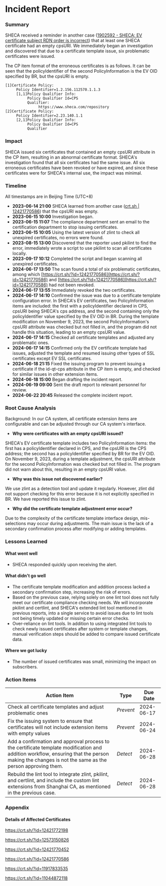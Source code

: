 # Incident Report

### Summary

SHECA received a reminder in another case ([1902592 - SHECA: EV certificate subject RDN order is incorrect](https://bugzilla.mozilla.org/show_bug.cgi?id=1902592)) that at least one SHECA certificate had an empty cpsURI. We immediately began an investigation and discovered that due to a certificate template issue, six problematic certificates were issued.

The CP item format of the erroneous certificates is as follows. It can be seen that the policyIdentifier of the second PolicyInformation is the EV OID specified by BR, but the cpsURI is empty.

```
[1]Certificate Policy:
     Policy Identifier=1.2.156.112570.1.1.3
     [1,1]Policy Qualifier Info:
          Policy Qualifier Id=CPS
          Qualifier:
               https://www.sheca.com/repository
[2]Certificate Policy:
     Policy Identifier=2.23.140.1.1
     [2,1]Policy Qualifier Info:
          Policy Qualifier Id=CPS
          Qualifier
```

### **Impact**

SHECA issued six certificates that contained an empty cpsURI attribute in the CP item, resulting in an abnormal certificate format. SHECA's investigation found that all six certificates had the same issue. All six erroneous certificates have been revoked or have expired, and since these certificates were for SHECA's internal use, the impact was minimal.

### **Timeline**

All timestamps are in Beijing Time (UTC+8)

- **2023-06-14 21:00** SHECA learned from another case ([crt.sh | 12421770586](https://crt.sh/?id=12421770586)) that the cpsURI was empty.
- **2023-06-15 10:00** Investigation began.
- **2023-06-15 11:07** The compliance department sent an email to the certification department to stop issuing certificates.
- **2023-06-15 10:05** Using the latest version of zlint to check all unexpired certificates, no errors were found.
- **2023-08-15 13:00** Discovered that the reporter used pkilint to find the error, immediately wrote a script to use pkilint to scan all certificates locally.
- **2023-09-17 10:12** Completed the script and began scanning all unexpired certificates.
- **2024-06-17 13:50** The scan found a total of six problematic certificates, among which [https://crt.sh/?id=12421770586](https://crt.sh/?id=12421770586) and [https://crt.sh/?id=12421770586](https://crt.sh/?id=12421770586) had not been revoked.
- **2024-06-17 13:55** Immediately revoked the two certificates.
- **2024-06-17 14:10** Confirmed the issue was due to a certificate template configuration error. In SHECA's EV certificates, two PolicyInformation items are included: the first with a policyIdentifier declared in CPS, cpsURI being SHECA's cps address, and the second containing only the policyIdentifier value specified by the EV OID in BR. During the template modification on November 9, 2023, the second PolicyInformation's cpsURI attribute was checked but not filled in, and the program did not handle this situation, leading to an empty cpsURI value.
- **2024-06-17 14:15** Checked all certificate templates and adjusted any problematic ones.
- **2024-06-17 14:15** Confirmed only the EV certificate template had issues, adjusted the template and resumed issuing other types of SSL certificates except EV SSL certificates.
- **2024-06-18 21:15** Fixed the issuing program to prevent issuing a certificate if the id-qt-cps attribute in the CP item is empty, and checked for similar issues in other extension items.
- **2024-06-18 15:00** Began drafting the incident report.
- **2024-06-19 09:00** Sent the draft report to relevant personnel for review.
- **2024-06-22 20:45** Released the complete incident report.

### **Root Cause Analysis**

Background: In our CA system, all certificate extension items are configurable and can be adjusted through our CA system's interface.

- **Why were certificates with an empty cpsURI issued?**

SHECA's EV certificate template includes two PolicyInformation items: the first has a policyIdentifier declared in CPS, and the cpsURI is the CPS address; the second has a policyIdentifier specified by BR for the EV OID. On November 9, 2023, during a template adjustment, the cpsURI attribute for the second PolicyInformation was checked but not filled in. The program did not warn about this, resulting in an empty cpsURI value.

- **Why was this issue not discovered earlier?**

We use zlint as a detection tool and update it regularly. However, zlint did not support checking for this error because it is not explicitly specified in BR. We have reported this issue to zlint.

- **Why did the certificate template adjustment error occur?**

Due to the complexity of the certificate template interface design, mis-selections may occur during adjustments. The main issue is the lack of a secondary confirmation process after modifying or adding templates.

### **Lessons Learned**

#### What went well

- SHECA responded quickly upon receiving the alert.

#### What didn't go well

- The certificate template modification and addition process lacked a secondary confirmation step, increasing the risk of errors.
- Based on the previous case, relying solely on one lint tool does not fully meet our certificate compliance checking needs. We will incorporate pkilint and certlint, and SHECA's extended lint tool mentioned in previous reports, into a single service to avoid issues due to lint tools not being timely updated or missing certain error checks.
- Over-reliance on lint tools. In addition to using integrated lint tools to check newly issued certificates after system or template changes, manual verification steps should be added to compare issued certificate data.

#### **Where we got lucky**

- The number of issued certificates was small, minimizing the impact on subscribers.

### **Action Items**

| **Action Item**                                              | **Type**  | **Due Date** |
| ------------------------------------------------------------ | --------- | ------------ |
| Check all certificate templates and adjust problematic ones  | *Prevent* | 2024-06-17   |
| Fix the issuing system to ensure that certificates will not include extension items with empty values | *Prevent* | 2024-06-24   |
| Add a confirmation and approval process to the certificate template modification and addition workflow, ensuring that the person making the changes is not the same as the person approving them. | *Detect*  | 2024-06-28   |
| Rebuild the lint tool to integrate zlint, pkilint, and certlint, and include the custom lint extensions from Shanghai CA, as mentioned in the previous case. | *Detect*  | 2024-06-28   |

### **Appendix**

#### **Details of Affected Certificates**

https://crt.sh/?id=12421772198

https://crt.sh/?id=12573150826

https://crt.sh/?id=12421770452

https://crt.sh/?id=12421770586

https://crt.sh/?id=11917833535

https://crt.sh/?id=11044872118
